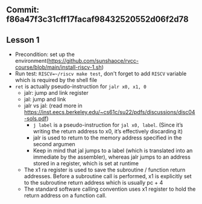 
## Commit: f86a47f3c31cff17facaf98432520552d06f2d78
## Lesson 1
* Precondition: set up the environment(https://github.com/sunshaoce/rvcc-course/blob/main/install-riscv-1.sh)
* Run test: `RISCV=~/riscv make test`, don't forget to add `RISCV` variable which is required by the shell file
* `ret` is actually pseudo-instruction for `jalr x0, x1, 0`
  * jalr: jump and link register
  * jal: jump and link
  * jalr vs jal: (read more in https://inst.eecs.berkeley.edu/~cs61c/su22/pdfs/discussions/disc04-sols.pdf)
    * `j label` is a pseudo-instruction for `jal x0, label`. (Since it’s writing the return address to x0, it’s effectively discarding it)
    * jalr is used to return to the memory address specified in the second argumen
    * Keep in mind that jal jumps to a label (which is translated into an immediate by the assembler), whereas jalr jumps to an address stored in a register, which is set at runtime
  * The x1 ra register is used to save the subroutine / function return addresses. Before a subroutine call is performed, x1 is explicitly set to the subroutine return address which is usually pc + 4
  * The standard software calling convention uses x1 register to hold the return address on a function call.
